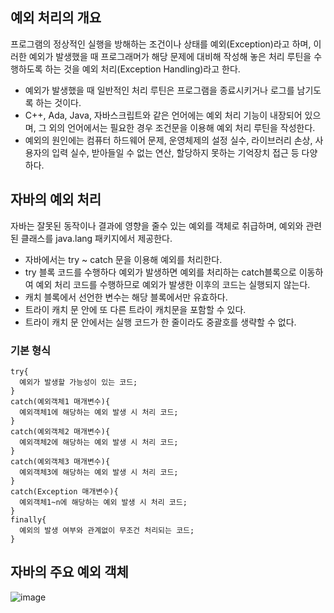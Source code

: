 ## 예외 처리의 개요

프로그램의 정상적인 실행을 방해하는 조건이나 상태를 예외(Exception)라고 하며, 이러한 예외가 발생했을 때 프로그래머가 해당 문제에 대비해 작성해 놓은 처리 루틴을 수행하도록 하는 것을 예외 처리(Exception Handling)라고 한다.

- 예외가 발생했을 때 일반적인 처리 루틴은 프로그램을 종료시키거나 로그를 남기도록 하는 것이다.
- C++, Ada, Java, 자바스크립트와 같은 언어에는 예외 처리 기능이 내장되어 있으며, 그 외의 언어에서는 필요한 경우 조건문을 이용해 예외 처리 루틴을 작성한다.
- 예외의 원인에는 컴퓨터 하드웨어 문제, 운영체제의 설정 실수, 라이브러리 손상, 사용자의 입력 실수, 받아들일 수 없는 연산, 할당하지 못하는 기억장치 접근 등 다양하다.

## 자바의 예외 처리

자바는 잘못된 동작이나 결과에 영향을 줄수 있는 예외를 객체로 취급하며, 예외와 관련된 클래스를 java.lang 패키지에서 제공한다.

- 자바에서는 try \~ catch 문을 이용해 예외를 처리한다.
- try 블록 코드를 수행하다 예외가 발생하면 예외를 처리하는 catch블록으로 이동하여 예외 처리 코드를 수행하므로 예외가 발생한 이후의 코드는 실행되지 않는다.
- 캐치 블록에서 선언한 변수는 해당 블록에서만 유효하다.
- 트라이 캐치 문 안에 또 다른 트라이 캐치문을 포함할 수 있다.
- 트라이 캐치 문 안에서는 실행 코드가 한 줄이라도 중괄호를 생략할 수 없다.

### 기본 형식

```
try{
  예외가 발생할 가능성이 있는 코드;
}
catch(예외객체1 매개변수){
  예외객체1에 해당하는 예외 발생 시 처리 코드;
}
catch(예외객체2 매개변수){
  예외객체2에 해당하는 예외 발생 시 처리 코드;
}
catch(예외객체3 매개변수){
  예외객체3에 해당하는 예외 발생 시 처리 코드;
}
catch(Exception 매개변수){
  예외객체1~n에 해당하는 예외 발생 시 처리 코드;
}
finally{
  예외의 발생 여부와 관계없이 무조건 처리되는 코드;
}
```

## 자바의 주요 예외 객체

![image](https://github.com/user-attachments/assets/ce129164-3d71-4cb2-8ef7-74ecc17ad0ce)


